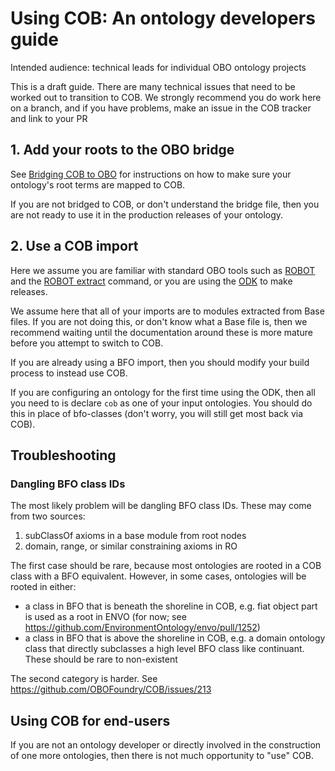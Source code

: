# Using COB: An ontology developers guide

Intended audience: technical leads for individual OBO ontology projects

This is a draft guide. There are many technical issues that need to be
worked out to transition to COB. We strongly recommend you do work
here on a branch, and if you have problems, make an issue in the COB
tracker and link to your PR

## 1. Add your roots to the OBO bridge

See [Bridging COB to OBO](obo-bridge) for instructions on how to make sure your ontology's root terms are mapped to COB.

If you are not bridged to COB, or don't understand the bridge file, then you are not ready to use it in the production releases of your ontology.

## 2. Use a COB import

Here we assume you are familiar with standard OBO tools such as [ROBOT](http://robot.obolibrary.org/) and the [ROBOT extract](http://robot.obolibrary.org/extract) command, or you are using the [ODK](https://github.com/INCATools/ontology-development-kit) to make releases.

We assume here that all of your imports are to modules extracted from Base files. If you are not doing this, or don't know what a Base file is, then we recommend waiting until the documentation around these is more mature before you attempt to switch to COB.

If you are already using a BFO import, then you should modify your build process to instead use COB.

If you are configuring an ontology for the first time using the ODK, then all you need to is declare `cob` as one of your input ontologies. You should do this in place of bfo-classes (don't worry, you will still get most back via COB).

## Troubleshooting

### Dangling BFO class IDs

The most likely problem will be dangling BFO class IDs. These may come from two sources:

1. subClassOf axioms in a base module from root nodes
2. domain, range, or similar constraining axioms in RO

The first case should be rare, because most ontologies are rooted in a COB class with a BFO equivalent. However, in some cases, ontologies will be rooted in either:

- a class in BFO that is beneath the shoreline in COB, e.g. fiat object part is used as a root in ENVO (for now; see https://github.com/EnvironmentOntology/envo/pull/1252)
- a class in BFO that is above the shoreline in COB, e.g. a domain ontology class that directly subclasses a high level BFO class like continuant. These should be rare to non-existent

The second category is harder. See https://github.com/OBOFoundry/COB/issues/213

## Using COB for end-users

If you are not an ontology developer or directly involved in the construction of one more ontologies, then there is not much opportunity to "use" COB.


